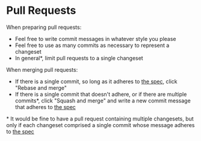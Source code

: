 # Pull Requests
When preparing pull requests:
- Feel free to write commit messages in whatever style you please
- Feel free to use as many commits as necessary to represent a changeset
- In general*, limit pull requests to a single changeset

When merging pull requests:
- If there is a single commit, so long as it adheres to [the spec], click "Rebase and merge"
- If there is a single commit that doesn't adhere, or if there are multiple commits*, click "Squash and merge" and write a new commit message that adheres to [the spec]

\* It would be fine to have a pull request containing multiple changesets, but only if each changeset comprised a single commit whose message adheres to [the spec]

[Conventional Commits specification]: https://www.conventionalcommits.org/en/v1.0.0/#specification
[the spec]: https://www.conventionalcommits.org/en/v1.0.0/#specification